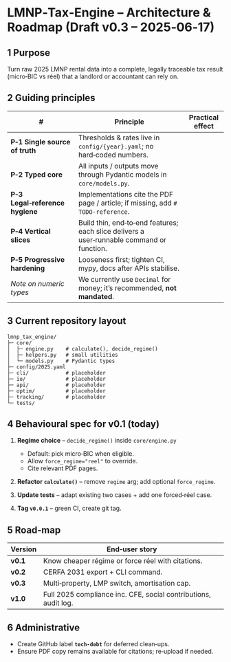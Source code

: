# LMNP‑Tax‑Engine – Architecture & Roadmap (Draft v0.3 – 2025‑06‑17)

## 1 Purpose

Turn raw 2025 LMNP rental data into a complete, legally traceable tax result (micro‑BIC vs réel) that a landlord or accountant can rely on.

## 2 Guiding principles

| #                               | Principle                                                                                 | Practical effect |
| ------------------------------- | ----------------------------------------------------------------------------------------- | ---------------- |
| **P‑1 Single source of truth**  | Thresholds & rates live in `config/{year}.yaml`; no hard‑coded numbers.                   |                  |
| **P‑2 Typed core**              | All inputs / outputs move through Pydantic models in `core/models.py`.                    |                  |
| **P‑3 Legal‑reference hygiene** | Implementations cite the PDF page / article; if missing, add `# TODO‑reference`.          |                  |
| **P‑4 Vertical slices**         | Build thin, end‑to‑end features; each slice delivers a user‑runnable command or function. |                  |
| **P‑5 Progressive hardening**   | Looseness first; tighten CI, mypy, docs after APIs stabilise.                             |                  |
| *Note on numeric types*         | We currently use `Decimal` for money; it’s recommended, **not mandated**.                 |                  |

## 3 Current repository layout

```
lmnp_tax_engine/
├─ core/
│  ├─ engine.py    # calculate(), decide_regime()
│  ├─ helpers.py   # small utilities
│  └─ models.py    # Pydantic types
├─ config/2025.yaml
├─ cli/            # placeholder
├─ io/             # placeholder
├─ api/            # placeholder
├─ optim/          # placeholder
├─ tracking/       # placeholder
└─ tests/
```

## 4 Behavioural spec for v0.1 (today)

1. **Regime choice** – `decide_regime()` inside `core/engine.py`

   * Default: pick micro‑BIC when eligible.
   * Allow `force_regime="reel"` to override.
   * Cite relevant PDF pages.
2. **Refactor `calculate()`** – remove `regime` arg; add optional `force_regime`.
3. **Update tests** – adapt existing two cases + add one forced‑réel case.
4. **Tag `v0.0.1`** – green CI, create git tag.

## 5 Road‑map

| Version  | End‑user story                                                  |
| -------- | --------------------------------------------------------------- |
| **v0.1** | Know cheaper régime or force réel with citations.               |
| **v0.2** | CERFA 2031 export + CLI command.                                |
| **v0.3** | Multi‑property, LMP switch, amortisation cap.                   |
| **v1.0** | Full 2025 compliance inc. CFE, social contributions, audit log. |

## 6 Administrative

* Create GitHub label **`tech‑debt`** for deferred clean‑ups.
* Ensure PDF copy remains available for citations; re‑upload if needed.
